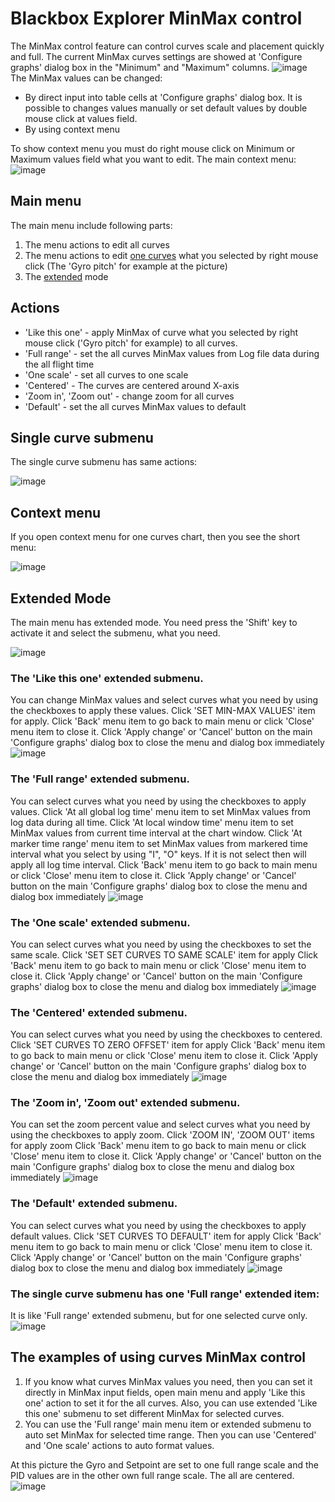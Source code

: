 # Blackbox Explorer MinMax control

The MinMax control feature can control curves scale and placement quickly and full.
The current MinMax curves settings are showed at 'Configure graphs' dialog box in the "Minimum" and "Maximum" columns.
![image](./images/min-max_1.jpg)
The MinMax values can be changed:

- By direct input into table cells at 'Configure graphs' dialog box. It is possible to changes values manually or set default values by double mouse click at values field.
- By using context menu

To show context menu you must do right mouse click on Minimum or Maximum values field what you want to edit.
The main context menu:
![image](./images/min-max_2.jpg)

## Main menu

The main menu include following parts:

1. The menu actions to edit all curves
2. The menu actions to edit <a href="#one">one curves</a> what you selected by right mouse click (The 'Gyro pitch' for example at the picture)
3. The <a href="#extended">extended</a> mode

## Actions

- 'Like this one' - apply MinMax of curve what you selected by right mouse click ('Gyro pitch' for example) to all curves.
- 'Full range' - set the all curves MinMax values from Log file data during the all flight time
- 'One scale' - set all curves to one scale
- 'Centered' - The curves are centered around X-axis
- 'Zoom in', 'Zoom out' - change zoom for all curves
- 'Default' - set the all curves MinMax values to default

## <a name="one">Single curve submenu</a>

The single curve submenu has same actions:

![image](./images/min-max_3.jpg)

## Context menu

If you open context menu for one curves chart, then you see the short menu:

![image](./images/min-max_4.jpg)

## <a name="extended">Extended Mode</a>

The main menu has extended mode. You need press the 'Shift' key to activate it and select the submenu, what you need.

![image](./images/min-max_5.jpg)

### The 'Like this one' extended submenu.

You can change MinMax values and select curves what you need by using the checkboxes to apply these values.
Click 'SET MIN-MAX VALUES' item for apply.
Click 'Back' menu item to go back to main menu or click 'Close' menu item to close it.
Click 'Apply change' or 'Cancel' button on the main 'Configure graphs' dialog box to close the menu and dialog box immediately
![image](./images/min-max_6.jpg)

### The 'Full range' extended submenu.

You can select curves what you need by using the checkboxes to apply values.
Click 'At all global log time' menu item to set MinMax values from log data during all time.
Click 'At local window time' menu item to set MinMax values from current time interval at the chart window.
Click 'At marker time range' menu item to set MinMax values from markered time interval what you select by using "I", "O" keys. If it is not select then will apply all log time interval.
Click 'Back' menu item to go back to main menu or click 'Close' menu item to close it.
Click 'Apply change' or 'Cancel' button on the main 'Configure graphs' dialog box to close the menu and dialog box immediately
![image](./images/min-max_7.jpg)

### The 'One scale' extended submenu.

You can select curves what you need by using the checkboxes to set the same scale.
Click 'SET SET CURVES TO SAME SCALE' item for apply
Click 'Back' menu item to go back to main menu or click 'Close' menu item to close it.
Click 'Apply change' or 'Cancel' button on the main 'Configure graphs' dialog box to close the menu and dialog box immediately
![image](./images/min-max_8.jpg)

### The 'Centered' extended submenu.

You can select curves what you need by using the checkboxes to centered.
Click 'SET CURVES TO ZERO OFFSET' item for apply
Click 'Back' menu item to go back to main menu or click 'Close' menu item to close it.
Click 'Apply change' or 'Cancel' button on the main 'Configure graphs' dialog box to close the menu and dialog box immediately
![image](./images/min-max_9.jpg)

### The 'Zoom in', 'Zoom out' extended submenu.

You can set the zoom percent value and select curves what you need by using the checkboxes to apply zoom.
Click 'ZOOM IN', 'ZOOM OUT' items for apply zoom
Click 'Back' menu item to go back to main menu or click 'Close' menu item to close it.
Click 'Apply change' or 'Cancel' button on the main 'Configure graphs' dialog box to close the menu and dialog box immediately
![image](./images/min-max_10.jpg)

### The 'Default' extended submenu.

You can select curves what you need by using the checkboxes to apply default values.
Click 'SET CURVES TO DEFAULT' item for apply
Click 'Back' menu item to go back to main menu or click 'Close' menu item to close it.
Click 'Apply change' or 'Cancel' button on the main 'Configure graphs' dialog box to close the menu and dialog box immediately
![image](./images/min-max_11.jpg)

### The single curve submenu has one 'Full range' extended item:

It is like 'Full range' extended submenu, but for one selected curve only.
![image](./images/min-max_12.jpg)

## The examples of using curves MinMax control

1. If you know what curves MinMax values you need, then you can set it directly in MinMax input fields,
   open main menu and apply 'Like this one' action to set it for the all curves.
   Also, you can use extended 'Like this one' submenu to set different MinMax for selected curves.
2. You can use the 'Full range' main menu item or extended submenu to auto set MinMax for selected time range.
   Then you can use 'Centered' and 'One scale' actions to auto format values.

At this picture the Gyro and Setpoint are set to one full range scale and the PID values are in the other own full range scale.
The all are centered.
![image](./images/min-max_13.jpg)
